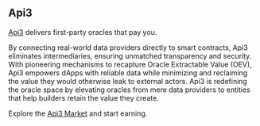 ## Api3

[Api3](https://api3.org/) delivers first-party oracles that pay you.

By connecting real-world data providers directly to smart contracts, Api3 eliminates intermediaries, ensuring unmatched transparency and security. With pioneering mechanisms to recapture Oracle Extractable Value (OEV), Api3 empowers dApps with reliable data while minimizing and reclaiming the value they would otherwise leak to external actors. Api3 is redefining the oracle space by elevating oracles from mere data providers to entities that help builders retain the value they create.

Explore the [Api3 Market](https://market.api3.org/ronin/) and start earning.

